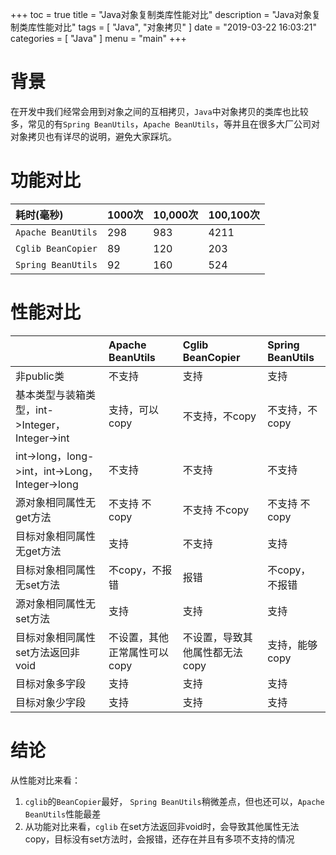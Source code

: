 +++
toc = true
title = "Java对象复制类库性能对比"
description = "Java对象复制类库性能对比"
tags = [
	"Java",
	"对象拷贝"
]
date = "2019-03-22 16:03:21"
categories = [
    "Java"
]
menu = "main"
+++

# 背景

在开发中我们经常会用到对象之间的互相拷贝，`Java`中对象拷贝的类库也比较多，常见的有`Spring BeanUtils`，`Apache BeanUtils`，等并且在很多大厂公司对对象拷贝也有详尽的说明，避免大家踩坑。

# 功能对比

|耗时(毫秒)|1000次|10,000次|100,100次|
|:--|:--|:--|:--|
|`Apache BeanUtils`|298|983|4211|
|`Cglib BeanCopier`|89|120|203|
|`Spring BeanUtils`|92|160|524|

# 性能对比

| |Apache BeanUtils|Cglib BeanCopier|Spring BeanUtils|
|:--|:--|:--|:--|
|非public类|不支持|支持|支持|
|基本类型与装箱类型，int->Integer，Integer->int|支持，可以copy|不支持，不copy|不支持，不copy|
|int->long，long->int，int->Long，Integer->long|不支持|不支持|不支持|
|源对象相同属性无get方法|不支持 不copy|不支持 不copy|不支持 不copy|
|目标对象相同属性无get方法|支持|不支持|支持|
|目标对象相同属性无set方法|不copy，不报错|报错|不copy，不报错|
|源对象相同属性无set方法|支持|支持|支持|
|目标对象相同属性set方法返回非void|不设置，其他正常属性可以copy|不设置，导致其他属性都无法copy|支持，能够copy|
|目标对象多字段|支持|支持|支持|
|目标对象少字段|支持|支持|支持|

# 结论

从性能对比来看：

1. `cglib`的`BeanCopier`最好， `Spring BeanUtils`稍微差点，但也还可以，`Apache BeanUtils`性能最差
2. 从功能对比来看，`cglib` 在set方法返回非void时，会导致其他属性无法copy，目标没有set方法时，会报错，还存在并且有多项不支持的情况
